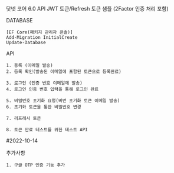 닷넷 코어 6.0 API JWT 토큰/Refresh 토큰 샘플 (2Factor 인증 처리 포함)



DATABASE
```
[EF Core(패키지 관리자 콘솔)]
Add-Migration InitialCreate
Update-Database
```

API
```
1. 등록 (이메일 발송)
2. 등록 확인(발송된 이메일에 포함된 토큰으로 등록완료)

3. 로그인 (인증 번호 이메일에 발송)
4. 로그인 인증 번호 입력을 통해 로그인 완료

5. 비밀번호 초기화 요청(비번 초기화 토큰 이메일 발송)
6. 초기화 토큰을 통한 비밀번호 변경 

7. 리프레시 토큰

8. 토큰 만료 테스트를 위한 테스트 API

```

#2022-10-14

추가사항
```
1. 구글 OTP 인증 기능 추가
```
